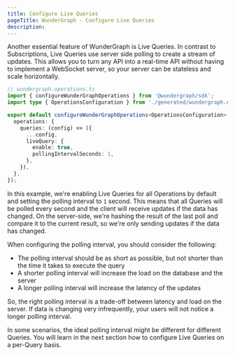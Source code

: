 ```yaml
---
title: Configure Live Queries
pageTitle: WunderGraph - Configure Live Queries
description:
---
```


Another essential feature of WunderGraph is Live Queries.
In contrast to Subscriptions, Live Queries use server side polling to create a stream of updates.
This allows you to turn any API into a real-time API without having to implement a WebSocket server,
so your server can be stateless and scale horizontally.

```ts
// wundergraph.operations.ts
import { configureWunderGraphOperations } from '@wundergraph/sdk';
import type { OperationsConfiguration } from './generated/wundergraph.operations';

export default configureWunderGraphOperations<OperationsConfiguration>({
  operations: {
    queries: (config) => ({
      ...config,
      liveQuery: {
        enable: true,
        pollingIntervalSeconds: 1,
      },
    }),
  },
});
```

In this example, we're enabling Live Queries for all Operations by default and setting the polling interval to `1` second.
This means that all Queries will be polled every second and the client will receive updates if the data has changed.
On the server-side, we're hashing the result of the last poll and compare it to the current result,
so we're only sending updates if the data has changed.

When configuring the polling interval, you should consider the following:

- The polling interval should be as short as possible, but not shorter than the time it takes to execute the query
- A shorter polling interval will increase the load on the database and the server
- A longer polling interval will increase the latency of the updates

So, the right polling interval is a trade-off between latency and load on the server.
If data is changing very infrequently, your users will not notice a longer polling interval.

In some scenarios, the ideal polling interval might be different for different Queries.
You will learn in the next section how to configure Live Queries on a per-Query basis.
